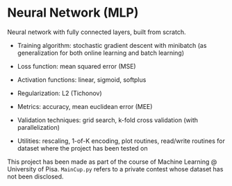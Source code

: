 # Neural Network (MLP)
Neural network with fully connected layers, built from scratch.

- Training algorithm: stochastic gradient descent with minibatch (as generalization for both online learning and batch learning)

- Loss function: mean squared error (MSE)

- Activation functions: linear, sigmoid, softplus

- Regularization: L2 (Tichonov) 

- Metrics: accuracy, mean euclidean error (MEE)

- Validation techniques: grid search, k-fold cross validation (with parallelization)

- Utilities: rescaling, 1-of-K encoding, plot routines, read/write routines for dataset where the project has been tested on


This project has been made as part of the course of Machine Learning @ University of Pisa. `MainCup.py` refers to a private contest whose dataset has not been disclosed.  
